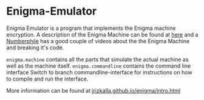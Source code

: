 # Enigma-Emulator
Enigma Emulator is a program that implements the Enigma machine encryption.
A description of the Enigma Machine can be found at [here](https://en.wikipedia.org/wiki/Enigma_machine) and a [Numberphile](https://www.youtube.com/channel/UCoxcjq-8xIDTYp3uz647V5A) has a good couple of videos about the the Enigma Machine and breaking it's code.

`enigma.machine` contains all the parts that simulate the actual machine as well as the machine itself.
`enigma.commandline` contains the command line interface
Switch to branch commandline-interface for instructions on how to compile and run the interface.

More information can be found at [jrizkalla.github.io/enigma/intro.html](http://jrizkalla.github.io/enigma/intro.html)
